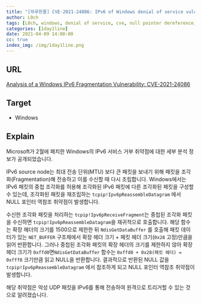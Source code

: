 ```yaml
---
title: "[하루한줄] CVE-2021-24086: IPv6 of Windows denial of service vulnerability "
author: L0ch
tags: [L0ch, windows, denial of service, cve, null pointer dereference, ipv6 ]
categories: [1day1line]
date: 2021-04-09 14:00:00
cc: true
index_img: /img/1day1line.png
---
```


## URL

[Analysis of a Windows IPv6 Fragmentation Vulnerability: CVE-2021-24086](https://blog.quarkslab.com/analysis-of-a-windows-ipv6-fragmentation-vulnerability-cve-2021-24086.html)

## Target

- Windows

## Explain

Microsoft가 2월에 패치한 Windows의 IPv6 서비스 거부 취약점에 대한 세부 분석 정보가 공개되었습니다.

IPv6 source node는 최대 전송 단위(MTU) 보다 큰 패킷을 보내기 위해 패킷을 조각화(Fragmentation)해 전송하고 이를 수신할 때 다시 조립합니다. Windows에서는 IPv6 패킷의 중첩 조각화를 허용해 조각화된 IPv6 패킷에 다른 조각화된 패킷을 구성할 수 있는데,  조각화된 패킷을 재조립하는 `tcpip!Ipv6pReassembleDatagram` 에서 NULL 포인터 역참조 취약점이 발생합니다.

수신한 조각화 패킷을 처리하는 `tcpip!Ipv6pReceiveFragment`는 중첩된 조각화 패킷을 수신하면  `tcpip!Ipv6pReassembleDatagram`을 재귀적으로 호출합니다. 해당 함수는 확장 헤더의 크기를 1500으로 제한한 뒤 `NdisGetDataBuffer` 를 호출해 패킷 데이터가 있는 `NET_BUFFER` 구조체에서 확장 헤더 크기 + 패킷 헤더 크기(`0x28` 고정)만큼을 읽어 반환합니다. 그러나 중첩된 조각화 패킷의 확장 헤더의 크기를 제한하지 않아 확장 헤더 크기가 `0xffd0`면`NdisGetDataBuffer` 함수는 `0xffd0 + 0x28(패킷 헤더) = 0xfff8` 크기만큼 읽고 NULL을 반환합니다. 결과적으로 반환된 NULL 값을 `tcpip!Ipv6pReassembleDatagram` 에서 참조하게 되고 NULL 포인터 역참조 취약점이 발생합니다.

해당 취약점은 악성 UDP 패킷을 IPv6를 통해 전송하여 원격으로 트리거할 수 있는 것으로 알려졌습니다.